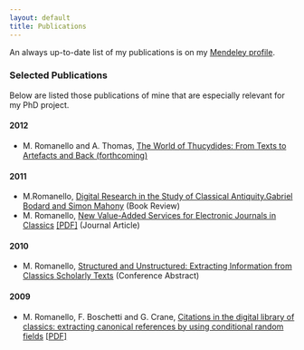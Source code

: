 ```yaml
---
layout: default
title: Publications
---
```

An always up-to-date list of my publications is on my [Mendeley profile](http://www.mendeley.com/profiles/matteo-romanello/).

### Selected Publications ###

Below are listed those publications of mine that are especially relevant for my PhD project.

#### 2012 ####
* M. Romanello and A. Thomas, [The World of Thucydides: From Texts to Artefacts and Back (forthcoming)](http://www.mendeley.com/research/world-thucydides-texts-artefacts-back-1/)

#### 2011 ####
*	M.Romanello, [Digital Research in the Study of Classical Antiquity.Gabriel Bodard and Simon Mahony](http://www.mendeley.com/research/book-review-digital-research-study-classical-antiquity-gabriel-bodard-simon-mahony/) (Book Review)
* M. Romanello, [New Value-Added Services for Electronic Journals in Classics](http://www.mendeley.com/research/new-valueadded-services-electronic-journals-classics/) [\[PDF\]](files/romanello_jlis_2011.pdf) (Journal Article)

#### 2010 ####
* M. Romanello, [Structured and Unstructured: Extracting Information from Classics Scholarly Texts](http://dh2010.cch.kcl.ac.uk/academic-programme/abstracts/papers/html/ab-803.html) (Conference Abstract)

#### 2009 ####
* M. Romanello, F. Boschetti and G. Crane, [Citations in the digital library of classics: extracting canonical references by using conditional random fields](http://www.mendeley.com/research/citations-digital-library-classics-extracting-canonical-references-using-conditional-random-fields/) [\[PDF\]](files/romanello_singapore.pdf)

<!--
#### 2008 ####
#### 2007 ####
-->